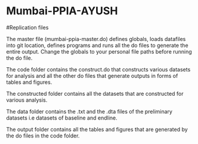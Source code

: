 # Mumbai-PPIA-AYUSH
#Replication files

The master file (mumbai-ppia-master.do) defines globals, loads datafiles into git location, defines programs and runs all the do files to generate the entire output. Change the globals to your personal file paths before running the do file.

The code folder contains the construct.do that constructs various datasets for analysis and all the other do files that generate outputs in forms of tables and figures.

The constructed folder contains all the datasets that are constructed for various analysis.

The data folder contains the .txt and the .dta files of the preliminary datasets i.e datasets of baseline and endline.

The output folder contains all the tables and figures that are generated by the do files in the code folder.
